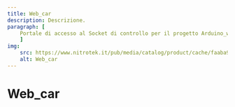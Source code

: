 ```yaml
---
title: Web_car
description: Descrizione.
paragraph: [
    Portale di accesso al Socket di controllo per il progetto Arduino_web_car.
    ]
img:
    src: https://www.nitrotek.it/pub/media/catalog/product/cache/faaba950a81e9804dca438fbf20a3ec1/7/0/70kmh-rc-car.jpg
    alt: Web_car
---
```


# Web_car